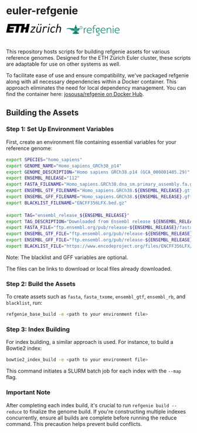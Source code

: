 # euler-refgenie

<div>
<img src="assets/eth_logo.png" alt="Jupyterhub logo" title="Jupyterhub logo" width="150" style="vertical-align: top;">
&nbsp;
<img src="assets/refgenie_logo.png" alt="ETH Zurich logo" title="ETH Zurich logo" width="150" style="vertical-align: top;">
&nbsp;
<div/>

<div>
&nbsp;
<div/>

This repository hosts scripts for building refgenie assets for various reference genomes. Designed for the ETH Zürich Euler cluster, these scripts are adaptable for use on other systems as well.

To facilitate ease of use and ensure compatibility, we've packaged refgenie along with all necessary dependencies within a Docker container. This approach eliminates the need for local dependency management. You can find the container here: [josousa/refgenie on Docker Hub](https://hub.docker.com/r/josousa/refgenie).

## Building the Assets

### Step 1: Set Up Environment Variables

First, create an environment file containing essential variables for your reference genome:

```bash
export SPECIES="homo_sapiens"
export GENOME_NAME="Homo_sapiens_GRCh38_p14"
export GENOME_DESCRIPTION="Homo sapiens GRCh38.p14 (GCA_000001405.29)"
export ENSEMBL_RELEASE="112"
export FASTA_FILENAME="Homo_sapiens.GRCh38.dna_sm.primary_assembly.fa.gz"
export ENSEMBL_GTF_FILENAME="Homo_sapiens.GRCh38.${ENSEMBL_RELEASE}.gtf.gz"
export ENSEMBL_GFF_FILENAME="Homo_sapiens.GRCh38.${ENSEMBL_RELEASE}.gff3.gz"
export BLACKLIST_FILENAME="ENCFF356LFX.bed.gz"

export TAG="ensembl_release_${ENSEMBL_RELEASE}"
export TAG_DESCRIPTION="Downloaded from Ensembl release ${ENSEMBL_RELEASE}"
export FASTA_FILE="ftp.ensembl.org/pub/release-${ENSEMBL_RELEASE}/fasta/${SPECIES}/dna/${FASTA_FILENAME}"
export ENSEMBL_GTF_FILE="ftp.ensembl.org/pub/release-${ENSEMBL_RELEASE}/gtf/${SPECIES}/${ENSEMBL_GTF_FILENAME}"
export ENSEMBL_GFF_FILE="ftp.ensembl.org/pub/release-${ENSEMBL_RELEASE}/gff3/${SPECIES}/${ENSEMBL_GFF_FILENAME}"
export BLACKLIST_FILE="https://www.encodeproject.org/files/ENCFF356LFX/@@download/${BLACKLIST_FILENAME}"
```

Note: The blacklist and GFF variables are optional.

The files can be links to download or local files already downloaded.

### Step 2: Build the Assets

To create assets such as `fasta`, `fasta_txome`, `ensembl_gtf`, `ensembl_rb`, and `blacklist`, run:

```bash
refgenie_base_build -e <path to your environment file>
```

### Step 3: Index Building

For index building, a similar approach is used. For instance, to build a Bowtie2 index:

```bash
bowtie2_index_build -e <path to your environment file>
```

This command initiates a SLURM batch job for each index with the `--map` flag.

### Important Note

After completing each index build, it's crucial to run `refgenie build --reduce` to finalize the genome build. If you're constructing multiple indexes concurrently, ensure all builds are complete before running the reduce command. This precaution helps prevent build conflicts.
